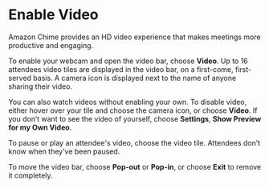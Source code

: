 # Enable Video<a name="use-video"></a>

Amazon Chime provides an HD video experience that makes meetings more productive and engaging\.

To enable your webcam and open the video bar, choose **Video**\. Up to 16 attendees video tiles are displayed in the video bar, on a first\-come, first\-served basis\. A camera icon is displayed next to the name of anyone sharing their video\.

You can also watch videos without enabling your own\. To disable video, either hover over your tile and choose the camera icon, or choose **Video**\. If you don’t want to see the video of yourself, choose **Settings**, **Show Preview for my Own Video**\.

To pause or play an attendee's video, choose the video tile\. Attendees don’t know when they’ve been paused\.

To move the video bar, choose **Pop\-out** or **Pop\-in**, or choose **Exit** to remove it completely\.